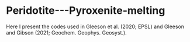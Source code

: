 # Peridotite---Pyroxenite-melting
Here I present the codes used in Gleeson et al. (2020; EPSL) and Gleeson and Gibson (2021; Geochem. Geophys. Geosyst.).
